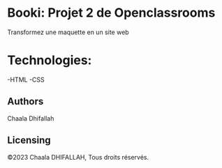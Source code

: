 
# Booki: Projet 2 de Openclassrooms
Transformez une maquette en un site web

# Technologies: 
-HTML
-CSS

## Authors
Chaala Dhifallah

## Licensing
©2023 Chaala DHIFALLAH, Tous droits réservés.
